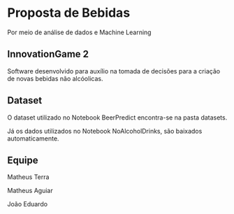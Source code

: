 # Proposta de Bebidas

Por meio de análise de dados e Machine Learning

## InnovationGame 2 

Software desenvolvido para auxílio na tomada de decisões para a criação de novas bebidas não alcóolicas. 

## Dataset

O dataset utilizado no Notebook BeerPredict encontra-se na pasta datasets.

Já os dados utilizados no Notebook NoAlcoholDrinks, são baixados automaticamente.

## Equipe

Matheus Terra

Matheus Aguiar

João Eduardo

